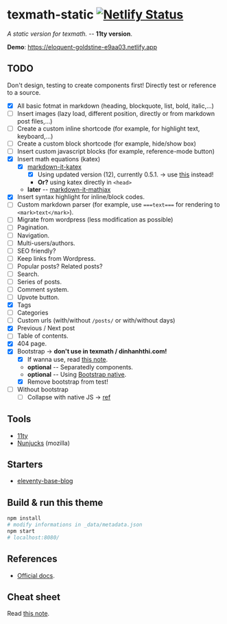 # texmath-static [![Netlify Status](https://api.netlify.com/api/v1/badges/c187bcca-9464-4b2d-98d3-06982d8c1fe4/deploy-status)](https://app.netlify.com/sites/eloquent-goldstine-e9aa03/deploys)

*A static version for texmath.* -- __11ty version__.

__Demo__: https://eloquent-goldstine-e9aa03.netlify.app

## TODO

Don't design, testing to create components first! Directly test or reference to a source.

- [x] All basic fotmat in markdown (heading, blockquote, list, bold, italic,...)
- [ ] Insert images (lazy load, different position, directly or from markdown post files,...)
- [ ] Create a custom inline shortcode (for example, for highlight text, keyboard,...)
- [ ] Create a custom block shortcode (for example, hide/show box)
- [ ] Insert custom javascript blocks (for example, reference-mode button)
- [x] Insert math equations (katex)
  - [x] [markdown-it-katex](https://github.com/waylonflinn/markdown-it-katex)
    - [x] Using updated version (12), currently 0.5.1. -> use [this](https://github.com/iktakahiro/markdown-it-katex/) instead!
    - **Or?** using katex directly in `<head>`
  - **later** -- [markdown-it-mathjax](https://github.com/classeur/markdown-it-mathjax)
- [x] Insert syntax highlight for inline/block codes.
- [ ] Custom markdown parser (for example, use `===text===` for rendering to `<mark>text</mark>`).
- [ ] Migrate from wordpress (less modification as possible)
- [ ] Pagination.
- [ ] Navigation.
- [ ] Multi-users/authors.
- [ ] SEO friendly?
- [ ] Keep links from Wordpress.
- [ ] Popular posts? Related posts?
- [ ] Search.
- [ ] Series of posts.
- [ ] Comment system.
- [ ] Upvote button.
- [x] Tags
- [ ] Categories
- [ ] Custom urls (with/without `/posts/` or with/without days)
- [x] Previous / Next post
- [ ] Table of contents.
- [x] 404 page.
- [x] Bootstrap -> **don't use in texmath / dinhanhthi.com!**
  - [x] If wanna use, read [this note](https://dinhanhthi.com/11ty-nunjucks#bootstrap--11ty).
  - **optional** -- Separatedly components.
  - **optional** -- Using [Bootstrap native](https://thednp.github.io/bootstrap.native/).
  - [x] Remove bootstrap from test!
- [ ] Without bootstrap
  - [ ] Collapse with native JS -> [ref](https://medium.com/dailyjs/mimicking-bootstraps-collapse-with-vanilla-javascript-b3bb389040e7)

## Tools

- [11ty](https://www.11ty.dev/)
- [Nunjucks](https://mozilla.github.io/nunjucks/) (mozilla)

## Starters

- [eleventy-base-blog](https://github.com/11ty/eleventy-base-blog)

## Build & run this theme

``` bash
npm install
# modify informations in _data/metadata.json
npm start
# localhost:8080/
```

## References

- [Official docs](https://www.11ty.dev/docs/).

## Cheat sheet

Read [this note](https://dinhanhthi.com/11ty-nunjucks).